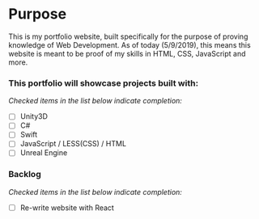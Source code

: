 # Purpose

This is my portfolio website, built specifically for the purpose of proving knowledge of Web Development.
As of today (5/9/2019), this means this website is meant to be proof of my skills in HTML, CSS, JavaScript and more.

### This portfolio will showcase projects built with:

*Checked items in the list below indicate completion:*

- [ ] Unity3D
- [ ] C#
- [ ] Swift
- [ ] JavaScript / LESS(CSS) / HTML
- [ ] Unreal Engine

### Backlog

*Checked items in the list below indicate completion:*

- [ ] Re-write website with React